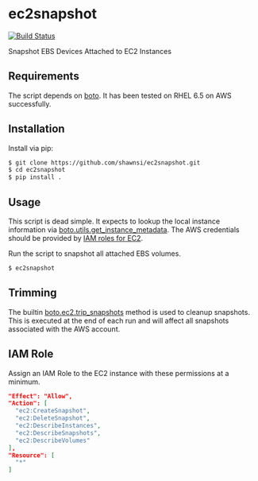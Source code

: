 ec2snapshot
===========

[![Build Status](https://travis-ci.org/shawnsi/ec2snapshot.png)](https://travis-ci.org/shawnsi/ec2snapshot)

Snapshot EBS Devices Attached to EC2 Instances

Requirements
------------

The script depends on [boto](http://boto.readthedocs.org/en/latest/).  It has been tested on RHEL 6.5 on AWS successfully.

Installation
------------

Install via pip:

```bash
$ git clone https://github.com/shawnsi/ec2snapshot.git
$ cd ec2snapshot
$ pip install .
```

Usage
-----

This script is dead simple.  It expects to lookup the local instance information via [boto.utils.get_instance_metadata](http://boto.readthedocs.org/en/latest/ref/boto.html?highlight=get_instance_metadata#boto.utils.get_instance_metadata).  The AWS credentials should be provided by [IAM roles for EC2](http://docs.aws.amazon.com/AWSEC2/latest/UserGuide/iam-roles-for-amazon-ec2.html).

Run the script to snapshot all attached EBS volumes.

```bash
$ ec2snapshot
```

Trimming
--------

The builtin [boto.ec2.trip_snapshots](http://boto.readthedocs.org/en/latest/ref/ec2.html?highlight=trim_snapshot#boto.ec2.connection.EC2Connection.trim_snapshots) method is used to cleanup snapshots.  This is executed at the end of each run and will affect all snapshots associated with the AWS account.

IAM Role
--------

Assign an IAM Role to the EC2 instance with these permissions at a minimum.

```json
"Effect": "Allow",
"Action": [
  "ec2:CreateSnapshot",
  "ec2:DeleteSnapshot",
  "ec2:DescribeInstances",
  "ec2:DescribeSnapshots",
  "ec2:DescribeVolumes"
],
"Resource": [
  "*"
]
```
